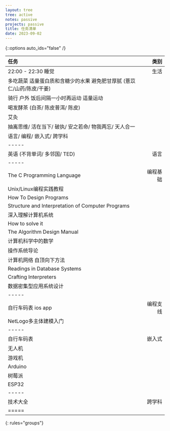 ```yaml
---
layout: tree
tree: active
notes: passive
projects: passive
title: 任务清单
date: 2023-09-02
---
```



{::options auto_ids="false" /}


| 任务                                                                          | 类别       |
|:------------------------------------------------------------------------------|-----------:|
| 22:00 - 22:30 睡觉                                                            | 生活       |
| 多吃蔬菜 适量蛋白质和含糖少的水果 避免肥甘厚腻 (薏苡仁/山药/陈皮/干姜)        |            |
| 骑行 户外 饭后间隔一小时再运动 适量运动                                       |            |
| 喝发酵茶 (白茶/ 陈皮普洱/ 陈皮)                                               |            |
| 艾灸                                                                          |            |
| 抽离思维/ 活在当下/ 破执/ 安之若命/ 物我两忘/ 天人合一                        |            |
| 语言/ 编程/ 嵌入式/ 跨学科                                                    |            |
|-----
| 英语 (不背单词/ 多邻国/ TED)                                                  | 语言       |
|-----
| The C Programming Language                                                    | 编程基础   |
| Unix/Linux编程实践教程                                                        |            |
| How To Design Programs                                                        |            |
| Structure and Interpretation of Computer Programs                             |            |
| 深入理解计算机系统                                                            |            |
| How to solve it                                                               |            |
| The Algorithm Design Manual                                                   |            |
| 计算机科学中的数学                                                            |            |
| 操作系统导论                                                                  |            |
| 计算机网络 自顶向下方法                                                       |            |
| Readings in Database Systems                                                  |            |
| Crafting Interpreters                                                         |            |
| 数据密集型应用系统设计                                                        |            |
|-----
| 自行车码表 ios app                                                            | 编程支线   |
| NetLogo多主体建模入门                                                         |            |
|-----
| 自行车码表                                                                    | 嵌入式     |
| 无人机                                                                        |            |
| 游戏机                                                                        |            |
| Arduino                                                                       |            |
| 树莓派                                                                        |            |
| ESP32                                                                         |            |
|-----
| 技术大全                                                                      | 跨学科     |
|=====
{: rules="groups"}


